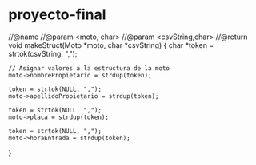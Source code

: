 # proyecto-final
//@name <makeStruct>
//@param <moto, char> 
//@param <csvString,char>
//@return <nanais de paraguais>
void makeStruct(Moto *moto, char *csvString) {
    char *token = strtok(csvString, ",");

    // Asignar valores a la estructura de la moto
    moto->nombrePropietario = strdup(token);

    token = strtok(NULL, ",");
    moto->apellidoPropietario = strdup(token);

    token = strtok(NULL, ",");
    moto->placa = strdup(token);

    token = strtok(NULL, ",");
    moto->horaEntrada = strdup(token);
}

